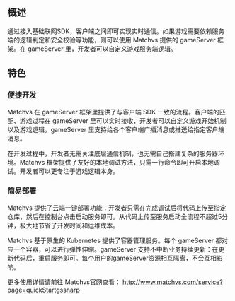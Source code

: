## 概述
通过接入基础联网SDK，客户端之间即可实现实时通信。如果游戏需要依赖服务端的逻辑判定和安全校验等功能，则可以使用 Matchvs 提供的 gameServer 框架。在 gameServer 里，开发者可以自定义游戏服务端逻辑。

## 特色

### 便捷开发
Matchvs 在 gameServer 框架里提供了与客户端 SDK 一致的流程。客户端的匹配、游戏过程在 gameServer 里可以实时接收，开发者可以自定义游戏开始机制以及游戏逻辑。gameServer 里支持给各个客户端广播消息或推送给指定客户端消息。

在开发过程中，开发者无需关注底层通信机制，也无需自己搭建复杂的服务器环境。Matchvs 框架提供了友好的本地调试方法，只需一行命令即可开启本地调试。开发者可以更专注于游戏逻辑本身。

### 简易部署
Matchvs 提供了云端一键部署功能：开发者只需在完成调试后将代码上传至指定仓库，然后在控制台点击启动服务即可。从代码上传至服务启动全流程不超过5分钟，极大地节省了开发时间和运维成本。

Matchvs 基于原生的 Kubernetes 提供了容器管理服务。每个 gameServer 都对应一个容器，可以进行弹性伸缩。gameServer 支持不中断业务持续更新：在更新代码后，重启服务即可。每个用户的gameServer资源相互隔离，不会互相影响。

更多使用详情请前往 Matchvs官网查看： http://www.matchvs.com/service?page=quickStartgssharp
